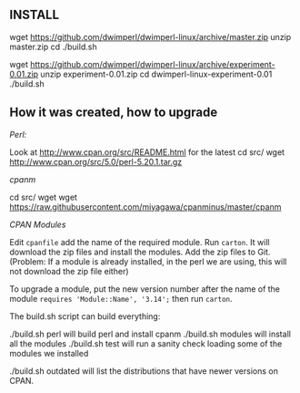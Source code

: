 
INSTALL
--------

wget https://github.com/dwimperl/dwimperl-linux/archive/master.zip
unzip master.zip
cd 
./build.sh


wget https://github.com/dwimperl/dwimperl-linux/archive/experiment-0.01.zip
unzip experiment-0.01.zip
cd dwimperl-linux-experiment-0.01
./build.sh


How it was created, how to upgrade
----------------------------------


*Perl:*

Look at http://www.cpan.org/src/README.html for the latest
cd src/
wget http://www.cpan.org/src/5.0/perl-5.20.1.tar.gz


*cpanm*

cd src/
wget wget https://raw.githubusercontent.com/miyagawa/cpanminus/master/cpanm


*CPAN Modules*

Edit ```cpanfile``` add the name of the required module.
Run ```carton```. It will download the zip files and install the modules.
Add the zip files to Git.
(Problem: If a module is already installed, in the perl we are using, this will not download the zip file either)

To upgrade a module, put the new version number after the name of the module
```requires 'Module::Name', '3.14';```
then run ```carton```.



The build.sh script can build everything:

./build.sh perl        will build perl and install cpanm
./build.sh modules     will install all the modules
./build.sh test        will run a sanity check loading some of the modules we installed

./build.sh outdated    will list the distributions that have newer versions on CPAN.


